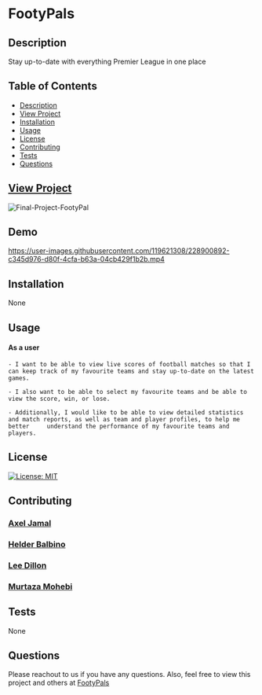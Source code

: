   # FootyPals
  
  ## Description
  
  Stay up-to-date with everything
  Premier League in one place
  
  
  
  
  ## Table of Contents
  * [Description](#description)
  * [View Project](#viewproject)
  * [Installation](#installation)
  * [Usage](#usage)
  * [License](#license)
  * [Contributing](#contributing)
  * [Tests](#tests)
  * [Questions](#questions)
  
  
  ## [View Project](https://footypals.netlify.app/)
  
  ![Final-Project-FootyPal](https://user-images.githubusercontent.com/119621308/228793614-ffa23cf9-22ab-4fd6-8e00-e04def817817.png)
  
  
  
  ## Demo

  https://user-images.githubusercontent.com/119621308/228900892-c345d976-d80f-4cfa-b63a-04cb429f1b2b.mp4


  ## Installation
  None
  
  ## Usage
  
  #### As a user

    - I want to be able to view live scores of football matches so that I can keep track of my favourite teams and stay up-to-date on the latest games.

    - I also want to be able to select my favourite teams and be able to view the score, win, or lose.

    - Additionally, I would like to be able to view detailed statistics and match reports, as well as team and player profiles, to help me better     understand the performance of my favourite teams and players.

  ## License
  [![License: MIT](https://img.shields.io/badge/License-MIT-yellow.svg)](https://opensource.org/licenses/MIT)
  
  ## Contributing
  ### [Axel Jamal](https://github.com/axeljamal)
  ### [Helder Balbino](https://github.com/HelderBalbino)
  ### [Lee Dillon](https://github.com/LeeDillon)
  ### [Murtaza Mohebi](https://github.com/Murtaza34)
  
  
  ## Tests
  None
  
  ## Questions
  Please reachout to us if you have any questions.
  Also, feel free to view this project and others at [FootyPals](https://github.com/LeeDillon/FootyPals)
  
  
  
